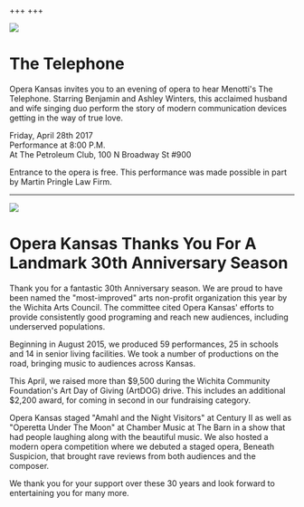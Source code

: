 +++
+++

<img src="/img/menotti-banner.jpg">

# The Telephone

Opera Kansas invites you to an evening of opera to hear Menotti's The Telephone. Starring Benjamin and Ashley Winters, this acclaimed husband and wife singing duo perform the story of modern communication devices getting in the way of true love.

Friday, April 28th 2017  
Performance at 8:00 P.M.  
At The Petroleum Club, 100 N Broadway St #900

Entrance to the opera is free. This performance was made possible in part by Martin Pringle Law Firm.

---

<img src="/img/black-white-prairie-pines.jpg">

# Opera Kansas Thanks You For A Landmark 30th Anniversary Season

Thank you for a fantastic 30th Anniversary season. We are proud to have been named the "most-improved" arts non-profit organization this year by the Wichita Arts Council. The committee cited Opera Kansas' efforts to provide consistently good programing and reach new audiences, including underserved populations.

Beginning in August 2015, we produced 59 performances, 25 in schools and 14 in senior living facilities. We took a number of productions on the road, bringing music to audiences across Kansas.

This April, we raised more than $9,500 during the Wichita Community Foundation's Art Day of Giving (ArtDOG) drive. This includes an additional $2,200 award, for coming in second in our fundraising category. 

Opera Kansas staged "Amahl and the Night Visitors" at Century II as well as "Operetta Under The Moon" at Chamber Music at The Barn in a show that had people laughing along with the beautiful music. We also hosted a modern opera competition where we debuted a staged opera, Beneath Suspicion, that brought rave reviews from both audiences and the composer. 

We thank you for your support over these 30 years and look forward to entertaining you for many more. 

<!-- Trying the test again -->

